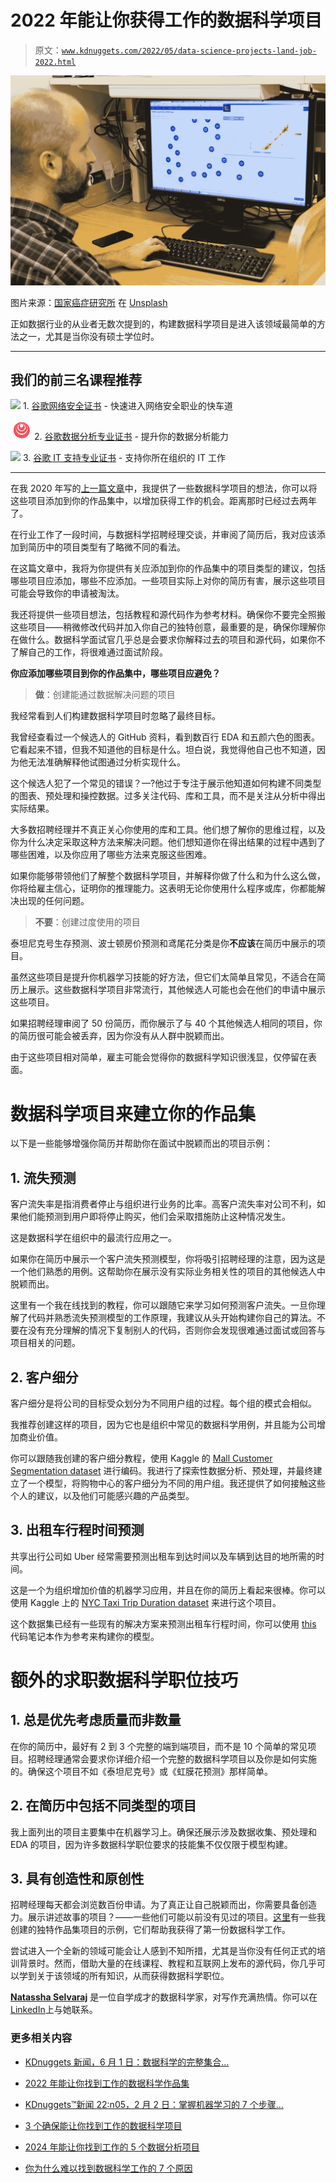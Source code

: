 # 2022 年能让你获得工作的数据科学项目

> 原文：[`www.kdnuggets.com/2022/05/data-science-projects-land-job-2022.html`](https://www.kdnuggets.com/2022/05/data-science-projects-land-job-2022.html)

![2022 年能让你获得工作的数据科学项目](img/a443f9d3b9c9577228a1a1d610f59bcb.png)

图片来源：[国家癌症研究所](https://unsplash.com/@nci?utm_source=unsplash&utm_medium=referral&utm_content=creditCopyText) 在 [Unsplash](https://unsplash.com/s/photos/data-science-projects?utm_source=unsplash&utm_medium=referral&utm_content=creditCopyText)

正如数据行业的从业者无数次提到的，构建数据科学项目是进入该领域最简单的方法之一，尤其是当你没有硕士学位时。

* * *

## 我们的前三名课程推荐

![](img/0244c01ba9267c002ef39d4907e0b8fb.png) 1\. [谷歌网络安全证书](https://www.kdnuggets.com/google-cybersecurity) - 快速进入网络安全职业的快车道

![](img/e225c49c3c91745821c8c0368bf04711.png) 2\. [谷歌数据分析专业证书](https://www.kdnuggets.com/google-data-analytics) - 提升你的数据分析能力

![](img/0244c01ba9267c002ef39d4907e0b8fb.png) 3\. [谷歌 IT 支持专业证书](https://www.kdnuggets.com/google-itsupport) - 支持你所在组织的 IT 工作

* * *

在我 2020 年写的[上一篇文章](https://towardsdatascience.com/data-science-projects-that-will-get-you-the-job-805065e7260)中，我提供了一些数据科学项目的想法，你可以将这些项目添加到你的作品集中，以增加获得工作的机会。距离那时已经过去两年了。

在行业工作了一段时间，与数据科学招聘经理交谈，并审阅了简历后，我对应该添加到简历中的项目类型有了略微不同的看法。

在这篇文章中，我将为你提供有关应添加到你的作品集中的项目类型的建议，包括哪些项目应添加，哪些不应添加。一些项目实际上对你的简历有害，展示这些项目可能会导致你的申请被淘汰。

我还将提供一些项目想法，包括教程和源代码作为参考材料。确保你不要完全照搬这些项目——稍微修改代码并加入你自己的独特创意，最重要的是，确保你理解你在做什么。数据科学面试官几乎总是会要求你解释过去的项目和源代码，如果你不了解自己的工作，将很难通过面试阶段。

**你应添加哪些项目到你的作品集中，哪些项目应避免？**

> **做**：创建能通过数据解决问题的项目

我经常看到人们构建数据科学项目时忽略了最终目标。

我曾经查看过一个候选人的 GitHub 资料，看到数百行 EDA 和五颜六色的图表。它看起来不错，但我不知道他的目标是什么。坦白说，我觉得他自己也不知道，因为他无法准确解释他试图通过分析实现什么。

这个候选人犯了一个常见的错误？—?他过于专注于展示他知道如何构建不同类型的图表、预处理和操控数据。过多关注代码、库和工具，而不是关注从分析中得出实际结果。

大多数招聘经理并不真正关心你使用的库和工具。他们想了解你的思维过程，以及你为什么决定采取这种方法来解决问题。他们想知道你在得出结果的过程中遇到了哪些困难，以及你应用了哪些方法来克服这些困难。

如果你能够带领他们了解整个数据科学项目，并解释你做了什么和为什么这么做，你将给雇主信心，证明你的推理能力。这表明无论你使用什么程序或库，你都能解决出现的任何问题。

> **不要**：创建过度使用的项目

泰坦尼克号生存预测、波士顿房价预测和鸢尾花分类是你**不应该**在简历中展示的项目。

虽然这些项目是提升你机器学习技能的好方法，但它们太简单且常见，不适合在简历上展示。这些数据科学项目非常流行，其他候选人可能也会在他们的申请中展示这些项目。

如果招聘经理审阅了 50 份简历，而你展示了与 40 个其他候选人相同的项目，你的简历很可能会被丢弃，因为你没有从人群中脱颖而出。

由于这些项目相对简单，雇主可能会觉得你的数据科学知识很浅显，仅停留在表面。

# 数据科学项目来建立你的作品集

以下是一些能够增强你简历并帮助你在面试中脱颖而出的项目示例：

## 1\. 流失预测

客户流失率是指消费者停止与组织进行业务的比率。高客户流失率对公司不利，如果他们能预测到用户即将停止购买，他们会采取措施防止这种情况发生。

这是数据科学在组织中的最流行应用之一。

如果你在简历中展示一个客户流失预测模型，你将吸引招聘经理的注意，因为这是一个他们熟悉的用例。这帮助你在展示没有实际业务相关性的项目的其他候选人中脱颖而出。

这里有一个我在线找到的教程，你可以跟随它来学习如何预测客户流失。一旦你理解了代码并熟悉流失预测模型的工作原理，我建议从头开始构建你自己的算法。不要在没有充分理解的情况下复制别人的代码，否则你会发现很难通过面试或回答与项目相关的问题。

## 2\. 客户细分

客户细分是将公司的目标受众划分为不同用户组的过程。每个组的模式会相似。

我推荐创建这样的项目，因为它也是组织中常见的数据科学用例，并且能为公司增加商业价值。

你可以跟随我创建的客户细分教程，使用 Kaggle 的 [Mall Customer Segmentation dataset](https://www.kaggle.com/vjchoudhary7/customer-segmentation-tutorial-in-python) 进行编码。我进行了探索性数据分析、预处理，并最终建立了一个模型，将购物中心的客户细分为不同的用户组。我还提供了如何接触这些个人的建议，以及他们可能感兴趣的产品类型。

## 3\. 出租车行程时间预测

共享出行公司如 Uber 经常需要预测出租车到达时间以及车辆到达目的地所需的时间。

这是一个为组织增加价值的机器学习应用，并且在你的简历上看起来很棒。你可以使用 Kaggle 上的 [NYC Taxi Trip Duration dataset](https://www.kaggle.com/c/nyc-taxi-trip-duration) 来进行这个项目。

这个数据集已经有一些现有的解决方案来预测出租车行程时间，你可以使用 [this](https://jovian.ai/2018309/nyc-taxi-trip-duration) 代码笔记本作为参考来构建你的模型。

# 额外的求职数据科学职位技巧

## 1\. 总是优先考虑质量而非数量

在你的简历中，最好有 2 到 3 个完整的端到端项目，而不是 10 个简单的常见项目。招聘经理通常会要求你详细介绍一个完整的数据科学项目以及你是如何实施的。确保这个项目不如《泰坦尼克号》或《虹膜花预测》那样简单。

## 2\. 在简历中包括不同类型的项目

我上面列出的项目主要集中在机器学习上。确保还展示涉及数据收集、预处理和 EDA 的项目，因为许多数据科学职位要求的技能集不仅仅限于模型构建。

## 3\. 具有创造性和原创性

招聘经理每天都会浏览数百份申请。为了真正让自己脱颖而出，你需要具备创造力。展示讲述故事的项目？——一些他们可能以前没有见过的项目。[这里](https://towardsdatascience.com/5-of-my-best-data-science-portfolio-projects-8cd7f81f1b1)有一些我创建的独特作品集项目的示例，它们帮助我获得了第一份数据科学工作。

尝试进入一个全新的领域可能会让人感到不知所措，尤其是当你没有任何正式的培训背景时。然而，借助大量的在线课程、教程和互联网上发布的源代码，你几乎可以学到关于该领域的所有知识，从而获得数据科学职位。

**[Natassha Selvaraj](https://www.natasshaselvaraj.com/)** 是一位自学成才的数据科学家，对写作充满热情。你可以在[LinkedIn](https://www.linkedin.com/in/natassha-selvaraj-33430717a/)上与她联系。

### 更多相关内容

+   [KDnuggets 新闻，6 月 1 日：数据科学的完整集合…](https://www.kdnuggets.com/2022/n22.html)

+   [2022 年能让你找到工作的数据科学作品集](https://www.kdnuggets.com/2022/10/data-science-portfolio-land-job-2022.html)

+   [KDnuggets™新闻 22:n05，2 月 2 日：掌握机器学习的 7 个步骤…](https://www.kdnuggets.com/2022/n05.html)

+   [3 个确保能让你找到工作的数据科学项目](https://www.kdnuggets.com/3-data-science-projects-guaranteed-to-land-you-that-job)

+   [2024 年能让你找到工作的 5 个数据分析项目](https://www.kdnuggets.com/5-data-analyst-projects-to-land-a-job-in-2024)

+   [你为什么难以找到数据科学工作的 7 个原因](https://www.kdnuggets.com/7-reasons-why-youre-struggling-to-land-a-data-science-job)

